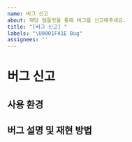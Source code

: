 ```yaml
---
name: 버그 신고
about: 해당 템플릿을 통해 버그를 신고해주세요.
title: "[버그 신고] "
labels: "\U0001F41E Bug"
assignees: ''
---
```


# 버그 신고

<!-- 
버그를 신고해주셔서 감사합니다!
주석들을 참고하여 각 항목들을 채워주세요.
-->

## 사용 환경

<!--
    버그가 발생한 사용 환경을 알려주세요.
    예) JAVA 13, Windows 10, 인텔리제이 2020.1
-->

## 버그 설명 및 재현 방법

<!--
    버그가 어떻게 발생하는지 자세히 설명해주세요.
    예) 문제 번호를 입력하고 엔터를 누르면, 인텔리제이가 실행되지 않습니다.
-->


